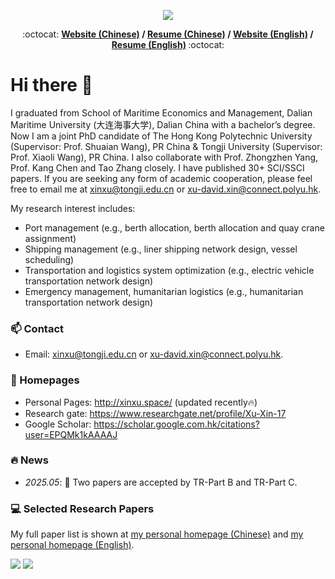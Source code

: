 <p align="center"><img src="https://i.imgur.com/A6bWGFl.gif"/></p>
<p align="center"> :octocat: <b><a href="https://xinxu.space/">Website (Chinese)</a> / <a href="https://xinxu.space/pdf/CV-Xu%20Xin.pdf">Resume (Chinese)</a> / <a href="https://xinxu.space/xinxu-en/">Website (English)</a> / <a href="https://xinxu.space/xinxu-en/pdf/CV-Xu%20Xin.pdf">Resume (English)</a> </b> :octocat: </p>

# Hi there 👋

I graduated from School of Maritime Economics and Management, Dalian Maritime University (大连海事大学), Dalian China with a bachelor’s degree. Now I am a joint PhD candidate of The Hong Kong Polytechnic University (Supervisor: Prof. Shuaian Wang), PR China & Tongji University (Supervisor: Prof. Xiaoli Wang), PR China. I also collaborate with Prof. Zhongzhen Yang, Prof. Kang Chen and Tao Zhang closely. I have published 30+ SCI/SSCI papers. If you are seeking any form of academic cooperation, please feel free to email me at <xinxu@tongji.edu.cn> or <xu-david.xin@connect.polyu.hk>.

My research interest includes:
- Port management (e.g., berth allocation, berth allocation and quay crane assignment)
- Shipping management (e.g., liner shipping network design, vessel scheduling)
- Transportation and logistics system optimization (e.g., electric vehicle transportation network design)
- Emergency management, humanitarian logistics (e.g., humanitarian transportation network design)

### 📫 Contact
- Email: <xinxu@tongji.edu.cn> or <xu-david.xin@connect.polyu.hk>.

### 📎 Homepages

- Personal Pages: http://xinxu.space/ (updated recently🔥)
- Research gate: https://www.researchgate.net/profile/Xu-Xin-17
- Google Scholar: https://scholar.google.com.hk/citations?user=EPQMk1kAAAAJ

### 🔥 News
- *2025.05*: 🎉 Two papers are accepted by TR-Part B and TR-Part C.

### 💻 Selected Research Papers

My full paper list is shown at [my personal homepage (Chinese)](http://xinxu.space/) and [my personal homepage (English)](http://xinxu.space/xinxu-en/).

<a href="https://scholar.google.com.hk/citations?user=EPQMk1kAAAAJ"><img src="https://img.shields.io/badge/Google%20Scholar-4285F4?style=for-the-badge&logo=google-scholar&logoColor=white"></a> 
<a href="https://scholar.google.com.hk/citations?user=EPQMk1kAAAAJ"><img src="https://img.shields.io/badge/LinkedIn-0077B5?style=for-the-badge&logo=linkedin&logoColor=white"></a> 
